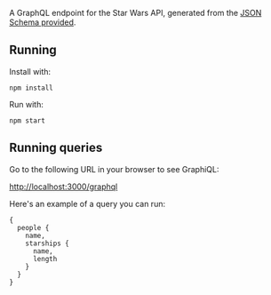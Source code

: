 A GraphQL endpoint for the Star Wars API, generated from the [JSON Schema
provided](http://swapi.co/documentation#schema).

## Running

Install with:

```
npm install
```

Run with:

```
npm start
```

## Running queries

Go to the following URL in your browser to see GraphiQL:

[http://localhost:3000/graphql](http://localhost:3000/graphql)

Here's an example of a query you can run:

```
{
  people {
    name,
    starships {
      name,
      length
    }
  }
}
```
